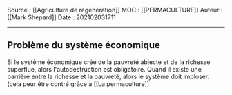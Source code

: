Source : [[Agriculture de régénération]]
MOC : [[PERMACULTURE]]
Auteur : [[Mark Shepard]]
Date : 202102031711
***

## Problème du système économique

Si le système économique créé de la pauvreté abjecte et de la richesse superflue, alors l'autodestruction est obligatoire. Quand il existe une barrière entre la richesse et la pauvreté, alors le système doit imploser. (cela peur être contré grâce à [[La permaculture]]